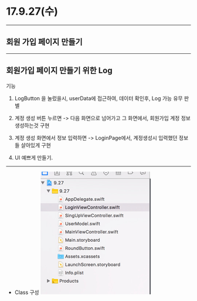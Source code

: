 # 17.9.27(수)

---

## 회원 가입 페이지 만들기

---

## 회원가입 페이지 만들기 위한 Log

기능
1. LogButton 을 눌렀을시, userData에 접근하여, 데이터 확인후, Log 가능 유무 판별

2. 계정 생성 버튼 누르면 -> 다음 화면으로 넘어가고 그 화면에서, 회원가입 계정 정보 생성하는것 구현

3. 계정 생성 화면에서 정보 입력하면 -> LoginPage에서, 계정생성시 입력했던 정보들 살아있게 구현

4. UI 예쁘게 만들기.

---

 - Class 구성
 ![screen](/study/image/LoginPage.jpg)


```swift



```
